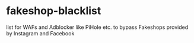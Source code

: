 # fakeshop-blacklist
list for WAFs and Adblocker like PiHole etc. to bypass Fakeshops provided by Instagram and Facebook
